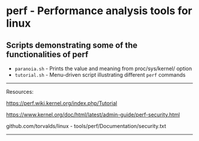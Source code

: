 # perf - Performance analysis tools for linux

## Scripts demonstrating some of the functionalities of perf

* `paranoia.sh` - Prints the value and meaning from proc/sys/kernel/ option
* `tutorial.sh` - Menu-driven script illustrating different `perf` commands

___

Resources:  
  
https://perf.wiki.kernel.org/index.php/Tutorial  
  
https://www.kernel.org/doc/html/latest/admin-guide/perf-security.html  
  
github.com/torvalds/linux  - tools/perf/Documentation/security.txt  
  
___
